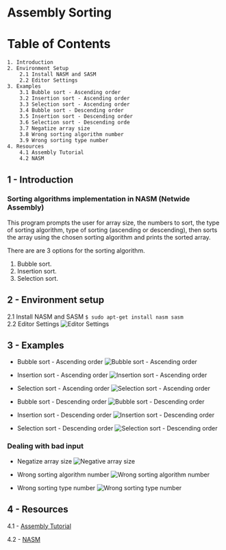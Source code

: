 # Assembly Sorting

# Table of Contents
    1. Introduction
    2. Environment Setup
        2.1 Install NASM and SASM
        2.2 Editor Settings
    3. Examples
        3.1 Bubble sort - Ascending order
        3.2 Insertion sort - Ascending order
        3.3 Selection sort - Ascending order
        3.4 Bubble sort - Descending order
        3.5 Insertion sort - Descending order
        3.6 Selection sort - Descending orde
        3.7 Negatize array size
        3.8 Wrong sorting algorithm number
        3.9 Wrong sorting type number
    4. Resources
        4.1 Assembly Tutorial
        4.2 NASM

## 1 - Introduction
### Sorting algorithms implementation in NASM (Netwide Assembly)

This program prompts the user for array size, the numbers to sort, the type of sorting algorithm, type of sorting (ascending or descending), then sorts the array using the chosen sorting algorithm and prints the sorted array.

There are are 3 options for the sorting algorithm.
1. Bubble sort.
2. Insertion sort.
3. Selection sort.

## 2 - Environment setup
2.1 Install NASM and SASM
```$ sudo apt-get install nasm sasm```  
2.2 Editor Settings
![Editor Settings](images/editor_settings.png)


## 3 - Examples

- Bubble sort - Ascending order
![Bubble sort - Ascending order](images/A_B.png)

- Insertion sort - Ascending order
![Insertion sort - Ascending order](images/A_I.png)

- Selection sort - Ascending order
![Selection sort - Ascending order](images/A_S.png)

- Bubble sort - Descending order
![Bubble sort - Descending order](images/D_B.png)

- Insertion sort - Descending order
![Insertion sort - Descending order](images/D_I.png)

- Selection sort - Descending order
![Selection sort - Descending order](images/D_S.png)

### Dealing with bad input

- Negatize array size
![Negative array size](images/negative_array_size.png)

- Wrong sorting algorithm number
![Wrong sorting algorithm number](images/wrong_sort_number.png)

- Wrong sorting type number
![Wrong sorting type number](images/wrong_sorting_type_number.png)

## 4 - Resources
4.1 - [Assembly Tutorial](./resources/assembly_tutorial.pdf)

4.2 - [NASM](./resources/NASM.pdf)